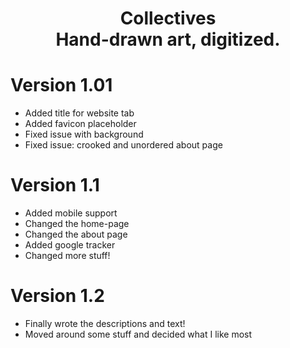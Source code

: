 <h1 align="center">
  Collectives<br>Hand-drawn art, digitized.
</h1>

# Version 1.01
* Added title for website tab
* Added favicon placeholder
* Fixed issue with background 
* Fixed issue: crooked and unordered about page

# Version 1.1
* Added mobile support
* Changed the home-page
* Changed the about page
* Added google tracker
* Changed more stuff!

# Version 1.2
* Finally wrote the descriptions and text!
* Moved around some stuff and decided what I like most